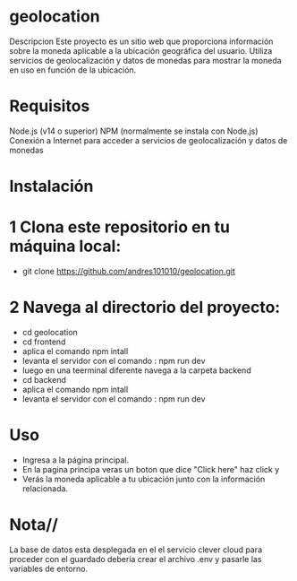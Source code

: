 # geolocation
Descripcion
Este proyecto es un sitio web que proporciona información sobre la moneda aplicable a la ubicación geográfica del usuario. Utiliza servicios de geolocalización y datos de monedas para mostrar la moneda en uso en función de la ubicación.
# Requisitos
Node.js (v14 o superior)
NPM (normalmente se instala con Node.js)
Conexión a Internet para acceder a servicios de geolocalización y datos de monedas
# Instalación
# 1 Clona este repositorio en tu máquina local:
- git clone https://github.com/andres101010/geolocation.git
# 2 Navega al directorio del proyecto:
- cd geolocation
- cd frontend
- aplica el comando npm intall
- levanta el servidor con el comando : npm run dev
- luego en una teerminal diferente navega a la carpeta backend
- cd backend
- aplica el comando npm intall
- levanta el servidor con el comando : npm run dev
# Uso
- Ingresa a la página principal.
- En la pagina principa veras un boton que dice "Click here" haz click y
- Verás la moneda aplicable a tu ubicación junto con la información relacionada.

# Nota// 
La base de datos esta desplegada en el el servicio clever cloud
para proceder con el guardado deberia crear el archivo .env y pasarle las variables de entorno.
